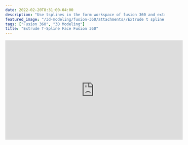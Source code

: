```yaml
---
date: 2022-02-20T8:31:00-04:00
description: "Use tsplines in the form workspace of fusion 360 and extrude faces"
featured_image: "/3d-modeling/fusion-360/attachments//Extrude t spline face title.jpg"
tags: ["Fusion 360", "3D Modeling"]
title: "Extrude T-Spline Face Fusion 360"
---
```


<div class="iframe-16-9-container">
<iframe class="youTubeIframe" width="560" height="315" src="https://www.youtube.com/embed/3YS1EX0rT0Y?rel=0" title="YouTube video player" frameborder="0" allow="accelerometer; autoplay; clipboard-write; encrypted-media; gyroscope; picture-in-picture; web-share" allowfullscreen></iframe>
</div>
